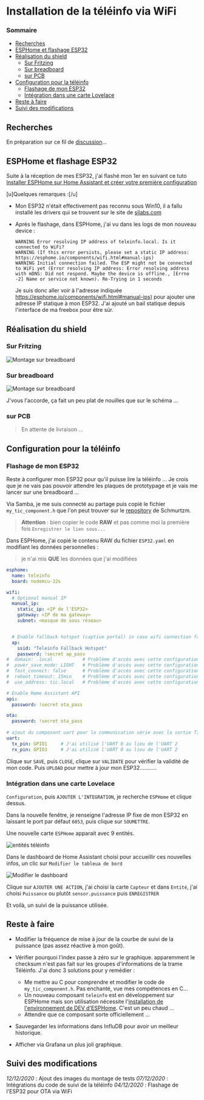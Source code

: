 # Installation de la téléinfo via WiFi

### Sommaire

- [Recherches](#recherches)
- [ESPHome et flashage ESP32](#esphome-et-flashage-esp32)
- [Réalisation du shield](#réalisation-du-shield)
  - [Sur Fritzing](#sur-fritzing)
  - [Sur breadboard](#sur-breadboard)
  - [sur PCB](#sur-pcb)
- [Configuration pour la téléinfo](#configuration-pour-la-téléinfo)
  - [Flashage de mon ESP32](#flashage-de-mon-esp32)
  - [Intégration dans une carte Lovelace](#intégration-dans-une-carte-lovelace)
- [Reste à faire](#reste-à-faire)
- [Suivi des modifications](#suivi-des-modifications)

## Recherches

En préparation sur ce fil de [discussion](https://forum.hacf.fr/t/teleinfo-via-wifi/1077/)...

## ESPHome et flashage ESP32

Suite à la réception de mes ESP32, j'ai flashé mon 1er en suivant ce tuto [Installer ESPHome sur Home Assistant et créer votre première configuration](https://forum.hacf.fr/t/installer-esphome-sur-home-assistant-et-creer-votre-premiere-configuration/223)

[u]Quelques remarques :[/u]

- Mon ESP32 n'était effectivement pas reconnu sous Win10, il a fallu installé les drivers qui se trouvent sur le site de [silabs.com](https://www.silabs.com/developers/usb-to-uart-bridge-vcp-drivers)
- Après le flashage, dans ESPHome, j'ai vu dans les logs de mon nouveau device :

  ```logs
  WARNING Error resolving IP address of teleinfo.local. Is it connected to WiFi?
  WARNING (If this error persists, please set a static IP address: https://esphome.io/components/wifi.html#manual-ips)
  WARNING Initial connection failed. The ESP might not be connected to WiFi yet (Error resolving IP address: Error resolving address with mDNS: Did not respond. Maybe the device is offline., [Errno -2] Name or service not known). Re-Trying in 1 seconds
  ```

  Je suis donc aller voir à l'adresse indiquée <https://esphome.io/components/wifi.html#manual-ips)> pour ajouter une adresse IP statique à mon ESP32.
  J'ai ajouté un bail statique depuis l'interface de ma freebox pour être sûr.

## Réalisation du shield

### Sur Fritzing

![Montage sur breadboard](resources/integ-teleinfo_fritzing.png)

### Sur breadboard

![Montage sur breadboard](resources/integ-teleinfo_breadboard.png)

J'vous l'accorde, ça fait un peu plat de nouilles que sur le schéma ...

### sur PCB

> En attente de livraison ...

## Configuration pour la téléinfo

### Flashage de mon ESP32

Reste à configurer mon ESP32 pour qu'il puisse lire la téléinfo ...
Je crois que je ne vais pas pouvoir attendre les plaques de prototypage et je vais me lancer sur une breadboard ...

Via Samba, je me suis connecté au partage puis copié le fichier `my_tic_component.h` que l'on peut trouver sur le [repository](https://github.com/schmurtzm/Teleinfo-TIC-with-ESPhome/blob/master/my_tic_component.h) de Schmurtzm.

> **Attention** : bien copier le code **RAW** et pas comme moi la première fois `Enregistrer le lien sous...`

Dans ESPHome, j'ai copié le contenu RAW du fichier `ESP32.yaml` en modifiant les données personnelles :

> je n'ai mis **QUE** les données que j'ai modifiées

```yaml
esphome:
  name: teleinfo
  board: nodemcu-32s

wifi:
  # Optional manual IP
  manual_ip:
    static_ip: <IP de l'ESP32>
    gateway: <IP de ma gateway>
    subnet: <masque de sous réseau>


  # Enable fallback hotspot (captive portal) in case wifi connection fails
  ap:
    ssid: "Teleinfo Fallback Hotspot"
    password: !secret ap_pass
#  domain: .local           # Problème d'accès avec cette configuration
#  power_save_mode: LIGHT   # Problème d'accès avec cette configuration
#  fast_connect: false      # Problème d'accès avec cette configuration
#  reboot_timeout: 15min    # Problème d'accès avec cette configuration
#  use_address: tic.local   # Problème d'accès avec cette configuration

# Enable Home Assistant API
api:
  password: !secret ota_pass

ota:
  password: !secret ota_pass
  
# ajout du composant uart pour la communication série avec la sortie TIC du compteur
uart:
  tx_pin: GPIO1     # J'ai utilisé l'UART 0 au lieu de l'UART 2
  rx_pin: GPIO3     # J'ai utilisé l'UART 0 au lieu de l'UART 2
```

Clique sur `SAVE`, puis `CLOSE`, clique sur `VALIDATE` pour vérifier la validité de mon code. Puis `UPLOAD` pour mettre à jour mon ESP32...........

### Intégration dans une carte Lovelace

`Configuration`, puis `AJOUTER L'INTEGRATION`, je recherche `ESPHome` et clique dessus.

Dans la nouvelle fenêtre, je renseigne l'adresse IP fixe de mon ESP32 en laissant le port par défaut `6053`, puis clique sur `SOUMETTRE`.

Une nouvelle carte `ESPHome` apparait avec 9 entités.

![entités téléinfo](resources/install-teleinfo_entites.png)

Dans le dashboard de Home Assistant choisi pour accueillir ces nouvelles infos, un clic sur `Modifier le tableua de bord`

![Modifier le dashboard](resources/install-teleinfo_modifier-dashboard.png)

Clique sur `AJOUTER UNE ACTION`, j'ai choisi la carte `Capteur` et dans `Entité`, j'ai choisi `Puissance` ou plutôt `sensor.puissance` puis `ENREGISTRER`

Et voilà, un suivi de la puissance utilisée.

## Reste à faire

- Modifier la fréquence de mise à jour de la courbe de suivi de la puissance (pas assez réactive à mon goût).
- Vérifier pourquoi l'index passe à zéro sur le graphique. apparemment le checksum n'est pas fait sur les groupes d'informations de la trame Téléinfo. J'ai donc 3 solutions pour y remédier :
  - Me mettre au C pour comprendre et modifier le code de `my_tic_component.h`. Pas enchanté, vue mes compétences en C...
  - Un nouveau composant `teleinfo` est en développement sur ESPHome mais son utilisation nécessite l'[installation de l'environnement de DEV d'ESPHome](https://forum.hacf.fr/t/teleinfo-via-wifi/1077/55). C'est un peu chaud ...
  - Attendre que ce composant sorte officiellement ...

- Sauvegarder les informations dans InfluDB pour avoir un meilleur historique.
- Afficher via Grafana un plus joli graphique.

## Suivi des modifications

*12/12/2020* : Ajout des images du montage de tests
*07/12/2020* : Intégrations du code de suivi de la téléinfo
*04/12/2020* : Flashage de l'ESP32 pour OTA via WiFi

